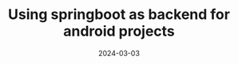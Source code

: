 ---
external: false
title: "Using springboot as backend for android projects"
description: "Native android projects with springboot as backend"
date: 2024-03-03
---
